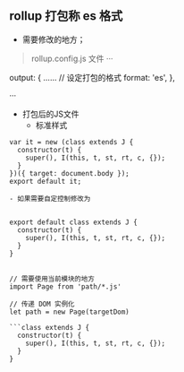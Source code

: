 ## rollup 打包称 es 格式

- 需要修改的地方；
> rollup.config.js 文件
···

output: {
	……
	// 设定打包的格式
	format: 'es',
},

···

- 打包后的JS文件
	- 标准样式
```
var it = new (class extends J {
  constructor(t) {
    super(), I(this, t, st, rt, c, {});
  }
})({ target: document.body });
export default it;

```
	- 如果需要自定控制修改为
```
 
export default class extends J {
  constructor(t) {
    super(), I(this, t, st, rt, c, {});
  }
} 


// 需要使用当前模块的地方
import Page from 'path/*.js'

// 传递 DOM 实例化
let path = new Page(targetDom)

```class extends J {
  constructor(t) {
    super(), I(this, t, st, rt, c, {});
  }
} 